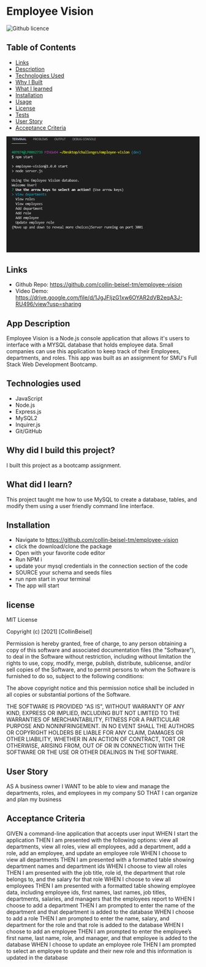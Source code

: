 # Employee Vision

 ![Github licence](http://img.shields.io/badge/license-MIT-blue.svg)

 ## Table of Contents
  * [Links](#links)
  * [Description](#app-descriptino)
  * [Technologies Used](#technologies-used)
  * [Why I Built](#why-did-i-build-this-project)
  * [What I learned](#what-did-i-learn)
  * [Installation](#installation)
  * [Usage](#usage)
  * [License](#license)
  * [Tests](#tests)
  * [User Story](#User-Story)
  * [Acceptance Criteria](#acceptance-criteria)

![Main Menu Screenshot](https://github.com/collin-beisel-tm/employee-vision/blob/main/images/main-menu-screenshot.PNG)

## Links
 - Github Repo: https://github.com/collin-beisel-tm/employee-vision
 - Video Demo: https://drive.google.com/file/d/1JgJFIjzG1xw6OYAR2dVB2eqA3J-RU496/view?usp=sharing
## App Description

Employee Vision is a Node.js console application that allows it's users to interface with a MYSQL database that holds employee data. Small companies can use this application to keep track of their Employees, departments, and roles. This app was built as an assignment for SMU's Full Stack Web Development Bootcamp.

## Technologies used
- JavaScript
- Node.js
- Express.js
- MySQL2
- Inquirer.js
- Git/GitHub

## Why did I build this project?
I built this project as a bootcamp assignment. 

## What did I learn?
This project taught me how to use MySQL to create a database, tables, and modify them using a user friendly command line interface.

## Installation
 - Navigate to https://github.com/collin-beisel-tm/employee-vision
 - click the download/clone the package
 - Open with your favorite code editor
 - Run NPM i
 - update your mysql credentials in the connection section of the code
 - SOURCE your schema and seeds files
 - run npm start in your terminal
 - The app will start 
## license
MIT License

Copyright (c) [2021] [CollinBeisel]

Permission is hereby granted, free of charge, to any person obtaining a copy of this software and associated documentation files (the "Software"), to deal in the Software without restriction, including without limitation the rights to use, copy, modify, merge, publish, distribute, sublicense, and/or sell copies of the Software, and to permit persons to whom the Software is furnished to do so, subject to the following conditions:

The above copyright notice and this permission notice shall be included in all copies or substantial portions of the Software.

THE SOFTWARE IS PROVIDED "AS IS", WITHOUT WARRANTY OF ANY KIND, EXPRESS OR IMPLIED, INCLUDING BUT NOT LIMITED TO THE WARRANTIES OF MERCHANTABILITY, FITNESS FOR A PARTICULAR PURPOSE AND NONINFRINGEMENT. IN NO EVENT SHALL THE AUTHORS OR COPYRIGHT HOLDERS BE LIABLE FOR ANY CLAIM, DAMAGES OR OTHER LIABILITY, WHETHER IN AN ACTION OF CONTRACT, TORT OR OTHERWISE, ARISING FROM, OUT OF OR IN CONNECTION WITH THE SOFTWARE OR THE USE OR OTHER DEALINGS IN THE SOFTWARE.
## User Story
AS A business owner
I WANT to be able to view and manage the departments, roles, and employees in my company
SO THAT I can organize and plan my business

## Acceptance Criteria
GIVEN a command-line application that accepts user input
WHEN I start the application
THEN I am presented with the following options: view all departments, view all roles, view all employees, add a department, add a role, add an employee, and update an employee role
WHEN I choose to view all departments
THEN I am presented with a formatted table showing department names and department ids
WHEN I choose to view all roles
THEN I am presented with the job title, role id, the department that role belongs to, and the salary for that role
WHEN I choose to view all employees
THEN I am presented with a formatted table showing employee data, including employee ids, first names, last names, job titles, departments, salaries, and managers that the employees report to
WHEN I choose to add a department
THEN I am prompted to enter the name of the department and that department is added to the database
WHEN I choose to add a role
THEN I am prompted to enter the name, salary, and department for the role and that role is added to the database
WHEN I choose to add an employee
THEN I am prompted to enter the employee’s first name, last name, role, and manager, and that employee is added to the database
WHEN I choose to update an employee role
THEN I am prompted to select an employee to update and their new role and this information is updated in the database
